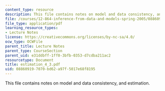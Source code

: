```yaml
---
content_type: resource
description: This file contains notes on model and data consistency, and estimation.
file: /courses/12-864-inference-from-data-and-models-spring-2005/088609197070bd62a97f5017e68f8195_estimation_4_3.pdf
file_type: application/pdf
learning_resource_types:
- Lecture Notes
license: https://creativecommons.org/licenses/by-nc-sa/4.0/
ocw_type: OCWFile
parent_title: Lecture Notes
parent_type: CourseSection
parent_uid: e31ddbff-1ff0-3bfb-0353-d7cdba211ac2
resourcetype: Document
title: estimation_4_3.pdf
uid: 08860919-7070-bd62-a97f-5017e68f8195
---
```

This file contains notes on model and data consistency, and estimation.